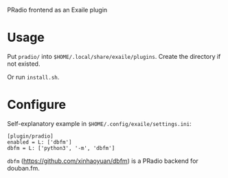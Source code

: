 PRadio frontend as an Exaile plugin

# Usage

Put `pradio/` into `$HOME/.local/share/exaile/plugins`. Create the directory if not existed.

Or run `install.sh`.

# Configure

Self-explanatory example in `$HOME/.config/exaile/settings.ini`:

```
[plugin/pradio]
enabled = L: ['dbfm']
dbfm = L: ['python3', '-m', 'dbfm']
```

`dbfm` (https://github.com/xinhaoyuan/dbfm) is a PRadio backend for douban.fm.
